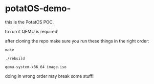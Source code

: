 # potatOS-demo-
this is the PotatOS POC.

to run it QEMU is required!

after cloning the repo make sure you run these things in the right order:
```
make

./rebuild

qemu-system-x86_64 image.iso
```
doing in wrong order may break some stuff!
